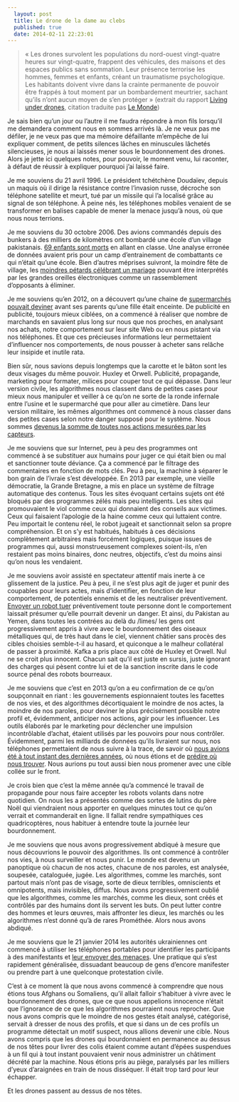 ```yaml
---
  layout: post
  title: Le drone de la dame au clebs
  published: true
  date: 2014-02-11 22:23:01
---
```


> « Les drones survolent les populations du nord-ouest vingt-quatre heures sur vingt-quatre, frappent des véhicules, des maisons et des espaces publics sans sommation. Leur présence terrorise les hommes, femmes et enfants, créant un traumatisme psychologique. Les habitants doivent vivre dans la crainte permanente de pouvoir être frappés à tout moment par un bombardement meurtrier, sachant qu’ils n’ont aucun moyen de s’en protéger »
(extrait du rapport [Living under drones](http://www.livingunderdrones.org/living-under-drones/), citation traduite pas [Le Monde](http://www.lemonde.fr/asie-pacifique/article/2012/09/26/vivre-dans-la-peur-des-drones_1765872_3216.html))

Je sais bien qu’un jour ou l’autre il me faudra répondre à mon fils lorsqu’il me demandera comment nous en sommes arrivés là. Je ne veux pas me défiler, je ne veux pas que ma mémoire défaillante m’empêche de lui expliquer comment, de petits silences lâches en minuscules lâchetés silencieuses, je nous ai laissés mener sous le bourdonnement des drones. Alors je jette ici quelques notes, pour pouvoir, le moment venu, lui raconter, à défaut de réussir à expliquer pourquoi j’ai laissé faire.

Je me souviens du 21 avril 1996. Le président tchétchène Doudaïev, depuis un maquis où il dirige la résistance contre l’invasion russe, décroche son téléphone satellite et meurt, tué par un missile qui l’a localisé grâce au signal de son téléphone. À peine nés, les téléphones mobiles venaient de se transformer en balises capable de mener la menace jusqu’à nous, où que nous nous terrions.

Je me souviens du 30 octobre 2006. Des avions commandés depuis des bunkers à des milliers de kilomètres ont bombardé une école d’un village pakistanais. [69 enfants sont morts](http://en.wikipedia.org/wiki/Chenagai_airstrike) en allant en classe. Une analyse erronée de données avaient pris pour un camp d’entrainement de combattants ce qui n’était qu’une école. Bien d’autres méprises suivront, la moindre fête de village, les [moindres pétards célébrant un mariage](http://america.aljazeera.com/watch/shows/america-tonight/america-tonight-blog/2014/1/17/what-really-happenedwhenausdronehitayemeniweddingconvoy.html) pouvant être interprétés par les grandes oreilles électroniques comme un rassemblement d’opposants à éliminer.

Je me souviens qu’en 2012, on a découvert qu’une chaine de [supermarchés pouvait deviner](http://www.nytimes.com/2012/02/19/magazine/shopping-habits.html?pagewanted=all) avant ses parents qu’une fille était enceinte.  De publicité en publicité, toujours mieux ciblées, on a commencé à réaliser que nombre de marchands en savaient plus long sur nous que nos proches, en analysant nos achats, notre comportement sur leur site Web ou en nous pistant via nos téléphones. Et que ces précieuses informations leur permettaient d’influencer nos comportements, de nous pousser à acheter sans relâche leur insipide et inutile rata.

Bien sûr, nous savions depuis longtemps que la carotte et le bâton sont les deux visages du même pouvoir. Huxley et Orwell. Publicité, propagande, marketing pour formater, milices pour couper tout ce qui dépasse. Dans leur version civile, les algorithmes nous classent dans de petites cases pour mieux nous manipuler et veiller à ce qu’on ne sorte de la ronde infernale entre l’usine et le supermarché que pour aller au cimetière. Dans leur version militaire, les mêmes algorithmes ont commencé à nous classer dans des petites cases selon notre danger supposé pour le système. Nous sommes [devenus la somme de toutes nos actions mesurées par les capteurs](http://www.internetactu.net/2013/05/29/theorie-du-drone-de-la-fabrique-des-automates-politiques/).

Je me souviens que sur Internet, peu à peu des programmes ont commencé à se substituer aux humains pour juger ce qui était bien ou mal et sanctionner toute déviance. Ça a commencé par le filtrage des commentaires en fonction de mots clés. Peu à peu, la machine à séparer le bon grain de l’ivraie s’est développée. En 2013 par exemple, une vieille démocratie, la Grande Bretagne, a mis en place un système de filtrage automatique des contenus. Tous les sites évoquant certains sujets ont été bloqués par des programmes zélés mais peu intelligents. Les sites qui promouvaient le viol comme ceux qui donnaient des conseils aux victimes. Ceux qui faisaient l’apologie de la haine comme ceux qui luttaient contre. Peu importait le contenu réel, le robot jugeait et sanctionnait selon sa propre compréhension. Et on s’y est habitués, habitués à ces décisions complètement arbitraires mais forcément logiques, puisque issues de programmes qui, aussi monstrueusement complexes soient-ils, n’en restaient pas moins binaires, donc neutres, objectifs, c’est du moins ainsi qu’on nous les vendaient.

Je me souviens avoir assisté en spectateur attentif mais inerte à ce glissement de la justice. Peu à peu, il ne s’est plus agit de juger et punir des coupables pour leurs actes, mais d’identifier, en fonction de leur comportement, de potentiels ennemis et de les neutraliser préventivement. [Envoyer un robot tuer](http://drones.pitchinteractive.com/) préventivement toute personne dont le comportement laissait présumer qu’elle pourrait devenir un danger. Et ainsi, du Pakistan au Yemen, dans toutes les contrées au delà du /limes/ les gens ont progressivement appris à vivre avec le bourdonnement des oiseaux métalliques qui, de très haut dans le ciel, viennent châtier sans procès des cibles choisies semble-t-il au hasard, et quiconque a le malheur collatéral de passer à proximité. Kafka a pris place aux côté de Huxley et Orwell. Nul ne se croit plus innocent. Chacun sait qu’il est juste en sursis, juste ignorant des charges qui pèsent contre lui et de la sanction inscrite dans le code source pénal des robots bourreaux.

Je me souviens que c’est en 2013 qu’on a eu confirmation de ce qu’on soupçonnait en riant : les gouvernements espionnaient toutes les facettes de nos vies, et des algorithmes décortiquaient le moindre de nos actes, la moindre de nos paroles, pour deviner le plus précisément possible notre profil et, évidemment, anticiper nos actions, agir pour les influencer. Les outils élaborés par le marketing pour déclencher une impulsion incontrôlable d’achat, étaient utilisés par les pouvoirs pour nous contrôler. Évidemment, parmi les milliards de données qu’ils livraient sur nous, nos téléphones permettaient de nous suivre à la trace, de savoir où [nous avions été à tout instant des dernières années](https://maps.google.com/locationhistory/), où nous étions et de [prédire où nous trouver](http://arstechnica.com/science/2010/02/cell-phones-show-human-movement-predictable-93-of-the-time/). Nous aurions pu tout aussi bien nous promener avec une cible collée sur le front.

Je crois bien que c’est la même année qu’a commencé le travail de propagande pour nous faire accepter les robots volants dans notre quotidien. On nous les a présentés comme des sortes de lutins du père Noël qui viendraient nous apporter en quelques minutes tout ce qu’on verrait et commanderait en ligne. Il fallait rendre sympathiques ces quadricoptères, nous habituer à entendre toute la journée leur bourdonnement.

Je me souviens que nous avons progressivement abdiqué à mesure que nous découvrions le pouvoir des algorithmes. Ils ont commencé à contrôler nos vies, à nous surveiller et nous punir. Le monde est devenu un panoptique où chacun de nos actes, chacune de nos paroles, est analysée, soupesée, cataloguée, jugée. Les algorithmes, comme les marchés, sont partout mais n’ont pas de visage, sorte de dieux terribles, omniscients et omnipotents, mais invisibles, diffus. Nous avons progressivement oublié que les algorithmes, comme les marchés, comme les dieux, sont créés et contrôlés par des humains dont ils servent les buts. On peut lutter contre des hommes et leurs œuvres, mais affronter les dieux, les marchés ou les algorithmes n’est donné qu’à de rares Prométhée. Alors nous avons abdiqué.

Je me souviens que le 21 janvier 2014 les autorités ukrainiennes ont commencé à utiliser les téléphones portables pour identifier les participants à des manifestants et [leur envoyer des menaces](http://thelede.blogs.nytimes.com/2014/01/22/ominous-text-message-sent-to-protesters-in-kiev-sends-chills-around-the-internet/). Une pratique qui s’est rapidement généralisée, dissuadant beaucoup de gens d’encore manifester ou prendre part à une quelconque protestation civile.

C’est à ce moment là que nous avons commencé à comprendre que nous étions tous Afghans ou Somaliens, qu’il allait falloir s’habituer à vivre avec le bourdonnement des drones, que ce que nous appelions innocence n’était que l’ignorance de ce que les algorithmes pourraient nous reprocher. Que nous avons compris que le moindre de nos gestes était analysé, catégorisé, servait à dresser de nous des profils, et que si dans un de ces profils un programme détectait un motif suspect, nous allions devenir une cible. Nous avons compris que les drones qui bourdonnaient en permanence au dessus de nos têtes pour livrer des colis étaient comme autant d’épées suspendues à un fil qui à tout instant pouvaient venir nous administrer un châtiment décrété par la machine. Nous étions pris au piège, paralysés par les milliers d’yeux d’araignées en train de nous disséquer. Il était trop tard pour leur échapper.

Et les drones passent au dessus de nos têtes.

